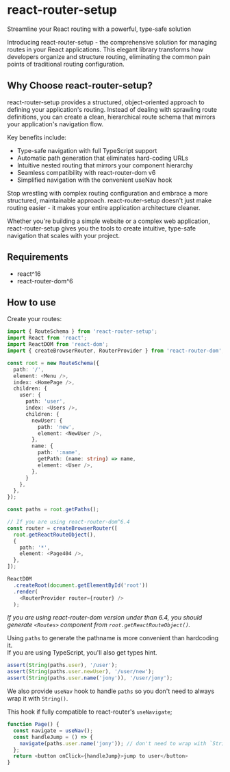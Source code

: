 # react-router-setup

Streamline your React routing with a powerful, type-safe solution

Introducing react-router-setup - the comprehensive solution for managing routes in your React applications. This elegant library transforms how developers organize and structure routing, eliminating the common pain points of traditional routing configuration.

## Why Choose react-router-setup?

react-router-setup provides a structured, object-oriented approach to defining your application's routing. Instead of dealing with sprawling route definitions, you can create a clean, hierarchical route schema that mirrors your application's navigation flow.

Key benefits include:

- Type-safe navigation with full TypeScript support
- Automatic path generation that eliminates hard-coding URLs
- Intuitive nested routing that mirrors your component hierarchy
- Seamless compatibility with react-router-dom v6
- Simplified navigation with the convenient useNav hook

Stop wrestling with complex routing configuration and embrace a more structured, maintainable approach. react-router-setup doesn't just make routing easier - it makes your entire application architecture cleaner.

Whether you're building a simple website or a complex web application, react-router-setup gives you the tools to create intuitive, type-safe navigation that scales with your project.

## Requirements
- react^16
- react-router-dom^6

## How to use

Create your routes:

```typescript
import { RouteSchema } from 'react-router-setup';
import React from 'react';
import ReactDOM from 'react-dom';
import { createBrowserRouter, RouterProvider } from 'react-router-dom';

const root = new RouteSchema({
  path: '/',
  element: <Menu />,
  index: <HomePage />,
  children: {
    user: {
      path: 'user',
      index: <Users />,
      children: {
        newUser: {
          path: 'new',
          element: <NewUser />,
        },
        name: {
          path: ':name',
          getPath: (name: string) => name,
          element: <User />,
        },
      }
    },
  },
}); 

const paths = root.getPaths();

// If you are using react-router-dom^6.4
const router = createBrowserRouter([
  root.getReactRouteObject(),
  {
    path: '*',
    element: <Page404 />,
  },
]);

ReactDOM
  .createRoot(document.getElementById('root'))
  .render(
    <RouterProvider router={router} />
  );
```

*If you are using react-router-dom version under than 6.4, you should generate `<Routes>` component from `root.getReactRouteObject()`.*  

Using `paths` to generate the pathname is more convenient than hardcoding it.  
If you are using TypeScript, you'll also get types hint.

```typescript
assert(String(paths.user), '/user');
assert(String(paths.user.newUser), '/user/new');
assert(String(paths.user.name('jony')), '/user/jony');
```

We also provide `useNav` hook to handle `paths` so you don't need to always wrap it with `String()`.  

This hook if fully compatible to react-router's `useNavigate`;

```typescript
function Page() {
  const navigate = useNav();
  const handleJump = () => {
    navigate(paths.user.name('jony')); // don't need to wrap with `String()`
  };
  return <button onClick={handleJump}>jump to user</button>
}
```
